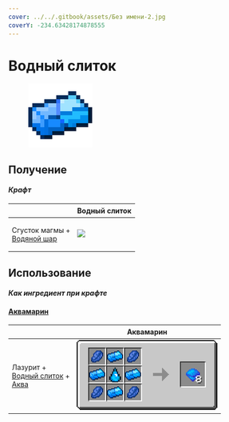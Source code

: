 ```yaml
---
cover: ../../.gitbook/assets/Без имени-2.jpg
coverY: -234.63428174878555
---
```


# Водный слиток

<figure><img src="../../.gitbook/assets/aquatic_ingot_128.png" alt=""><figcaption></figcaption></figure>

## Получение

#### _Крафт_

| ㅤ                                                                |  Водный слиток                                |
| ---------------------------------------------------------------- | --------------------------------------------- |
| <p>Сгусток магмы +<br><a href="aqua_ball.md">Водяной шар</a></p> | ![](../../.gitbook/assets/aquatic\_ingot.png) |

## Использование

#### _Как ингредиент при крафте_

#### [Аквамарин](aquamarine.md)

| ㅤ                                                                                                |  Аквамарин                                |
| ------------------------------------------------------------------------------------------------ | ----------------------------------------- |
| <p>Лазурит +<br><a href="aquatic_ingot.md">Водный слиток</a> +<br><a href="aqua.md">Аква</a></p> | ![](../../.gitbook/assets/aquamarine.png) |

